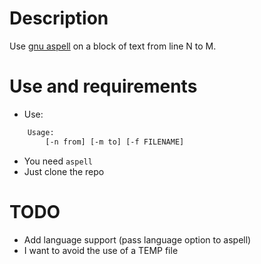 # Description
Use [gnu aspell](http://aspell.net/) on a block of text from line N to M. 

# Use and requirements
- Use: 
```sh
    Usage: 
        [-n from] [-m to] [-f FILENAME]
```

- You need `aspell`
- Just clone the repo  


# TODO
- Add language support (pass language option to aspell)
- I want to avoid the use of a TEMP file

